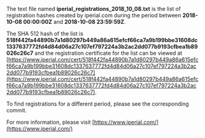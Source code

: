 The text file named **iperial_registrations_2018_10_08.txt** is the list of registration hashes created by iperial.com during the period between **2018-10-08 00:00:00Z** and **2018-10-08 23:59:59Z**.

The SHA 512 hash of the list is **518f442fa44890b7a1d80297b449a86a615efcf66ca7a9b199bbe31608dc1337637772fd4d84d06a27c107ef797224a3b2ac2dd077b9193cfbea1b89026c26c7** and the registration certificate for the list can be viewed at [https://www.iperial.com/cert/518f442fa44890b7a1d80297b449a86a615efcf66ca7a9b199bbe31608dc1337637772fd4d84d06a27c107ef797224a3b2ac2dd077b9193cfbea1b89026c26c7](https://www.iperial.com/cert/518f442fa44890b7a1d80297b449a86a615efcf66ca7a9b199bbe31608dc1337637772fd4d84d06a27c107ef797224a3b2ac2dd077b9193cfbea1b89026c26c7).

To find registrations for a different period, please see the corresponding commit.

For more information, please visit [https://www.iperial.com/](https://www.iperial.com/)
